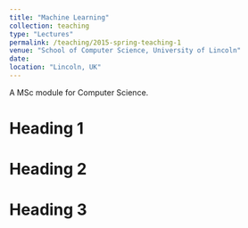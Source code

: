 ```yaml
---
title: "Machine Learning"
collection: teaching
type: "Lectures"
permalink: /teaching/2015-spring-teaching-1
venue: "School of Computer Science, University of Lincoln"
date: 
location: "Lincoln, UK"
---
```


A MSc module for Computer Science.

Heading 1
======

Heading 2
======

Heading 3
======
